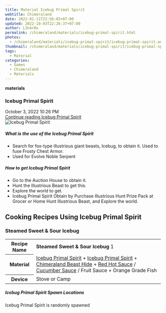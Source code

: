 ```yaml
---
title: Material Icebug Primal Spirit
webtitle: Chimeraland
date: 2022-01-11T22:56:03+07:00
updated: 2022-10-03T22:26:37+07:00
author: L3n4r0x
permalink: /chimeraland/materials/icebug-primal-spirit.html
photos:
  - /chimeraland/materials/icebug-primal-spirit/icebug-primal-spirit.webp
thumbnail: /chimeraland/materials/icebug-primal-spirit/icebug-primal-spirit.webp
tags:
  - Material
categories:
  - Games
  - Chimeraland
  - Materials
---
```


<section id="bootstrap-wrapper">
  <link
    rel="stylesheet"
    href="https://cdn.statically.io/gh/dimaslanjaka/Web-Manajemen/40ac3225/css/bootstrap-4.5-wrapper.css"
  />
  <div
    class="row g-0 border rounded overflow-hidden flex-md-row mb-4 shadow-sm position-relative"
  >
    <div class="col p-4 d-flex flex-column position-static">
      <strong class="d-inline-block mb-2 text-success">materials</strong>
      <h3 class="mb-0">Icebug Primal Spirit</h3>
      <div class="mb-1 text-muted">October 3, 2022 10:26 PM</div>
      <a
        href="/chimeraland/materials/icebug-primal-spirit.html"
        class="stretched-link d-none"
        >Continue reading Icebug Primal Spirit</a
      >
    </div>
    <div class="col-auto d-none d-lg-block">
      <img
        src="/chimeraland/materials/icebug-primal-spirit/icebug-primal-spirit.webp"
        alt="Icebug Primal Spirit"
      />
    </div>
  </div>
  <div class="row">
    <div class="col-lg-6 col-12 mb-2">
      <div class="card">
        <div class="card-body">
          <h5 class="card-title">
            What is the use of the Icebug Primal Spirit
          </h5>
          <div class="card-text">
            <ul>
              <li>
                Search for fox-type illustrious giant beasts, Icebug, to obtain
                it. Used to fuse Frosty Chest Armor.
              </li>
              <li>Used for Evolve Noble Serpent</li>
            </ul>
          </div>
        </div>
      </div>
    </div>
    <div class="col-lg-6 col-12 mb-2">
      <div class="card">
        <div class="card-body">
          <h5 class="card-title">How to get Icebug Primal Spirit</h5>
          <div class="card-text">
            <ul>
              <li>Go to the Auction House to obtain it.</li>
              <li>Hunt the Illustrious Beast to get this.</li>
              <li>Explore the world to get.</li>
              <li>
                Icebug Primal Spirit Obtain by Purchase Illustrious Hunt Prize
                Pack at Grocer or Home Hunt Illustrious Beast, and Explore the
                world.
              </li>
            </ul>
          </div>
        </div>
      </div>
    </div>
    <div class="col-12 mb-2">
      <h2 id="cookable">Cooking Recipes Using Icebug Primal Spirit</h2>
      <div id="recipe-steamed-sweet-and-sour-icebug">
        <h3 id="item-steamed-sweet-and-sour-icebug">
          Steamed Sweet &amp; Sour Icebug
        </h3>
        <div class="mb-2">
          <table class="table">
            <tr>
              <th>Recipe Name</th>
              <td><b>Steamed Sweet &amp; Sour Icebug</b> 1</td>
            </tr>
            <tr>
              <th>Material</th>
              <td>
                <a
                  class="text-decoration-none"
                  href="/chimeraland/materials/icebug-primal-spirit.html"
                  >Icebug Primal Spirit</a
                ><span> + </span
                ><a
                  class="text-decoration-none"
                  href="/chimeraland/materials/icebug-primal-spirit.html"
                  >Icebug Primal Spirit</a
                ><span> + </span
                ><a
                  class="text-decoration-none"
                  href="/chimeraland/materials/chimeraland-beast-hide.html"
                  >Chimeraland Beast Hide</a
                ><span> + </span
                ><a
                  class="text-decoration-none"
                  href="/chimeraland/recipes/red-hot-sauce.html"
                  >Red Hot Sauce</a
                ><span> / </span
                ><a
                  class="text-decoration-none"
                  href="/chimeraland/recipes/cucumber-sauce.html"
                  >Cucumber Sauce</a
                ><span> / </span>Fruit Sauce<span> + </span>Orange Grade Fish
              </td>
            </tr>
            <tr>
              <th>Device</th>
              <td>Stove or Camp</td>
            </tr>
          </table>
        </div>
      </div>
    </div>
    <div class="col-12 mb-2">
      <h5>Icebug Primal Spirit Spawn Locations</h5>
      <p>Icebug Primal Spirit is randomly spawned</p>
    </div>
  </div>
</section>